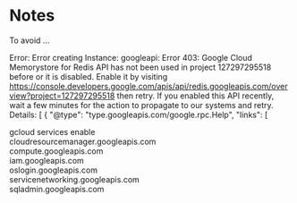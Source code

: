 # Notes


To avoid ... 

Error: Error creating Instance: googleapi: Error 403: Google Cloud Memorystore for Redis API has not been used in project 127297295518 before or it is disabled. Enable it by visiting https://console.developers.google.com/apis/api/redis.googleapis.com/overview?project=127297295518 then retry. If you enabled this API recently, wait a few minutes for the action to propagate to our systems and retry.
Details:
[
  {
    "@type": "type.googleapis.com/google.rpc.Help",
    "links": [


    
 gcloud services enable \
    cloudresourcemanager.googleapis.com \
    compute.googleapis.com \
    iam.googleapis.com \
    oslogin.googleapis.com \
    servicenetworking.googleapis.com \
    sqladmin.googleapis.com

    
